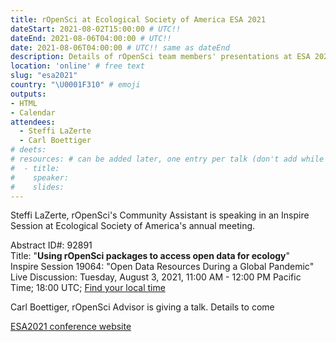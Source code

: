 ```yaml
---
title: rOpenSci at Ecological Society of America ESA 2021
dateStart: 2021-08-02T15:00:00 # UTC!!
dateEnd: 2021-08-06T04:00:00 # UTC!!
date: 2021-08-06T04:00:00 # UTC!! same as dateEnd
description: Details of rOpenSci team members' presentations at ESA 2021
location: 'online' # free text
slug: "esa2021"
country: "\U0001F310" # emoji
outputs: 
- HTML
- Calendar 
attendees:
  - Steffi LaZerte
  - Carl Boettiger
# deets: 
# resources: # can be added later, one entry per talk (don't add while still empty, add once there are resources)
#  - title: 
#    speaker: 
#    slides: 
---
```

Steffi LaZerte, rOpenSci's Community Assistant is speaking in an Inspire Session at Ecological Society of America's annual meeting.

Abstract ID#: 92891</br>
Title: "**Using rOpenSci packages to access open data for ecology**"</br>
Inspire Session 19064: "Open Data Resources During a Global Pandemic"</br>
Live Discussion: Tuesday, August 3, 2021, 11:00 AM - 12:00 PM Pacific Time; 18:00 UTC; [Find your local time](https://www.timeanddate.com/worldclock/converter.html?iso=20210803T180000&p1=1440&p2=224)


Carl Boettiger, rOpenSci Advisor is giving a talk. Details to come



[ESA2021 conference website](https://www.esa.org/longbeach/)

